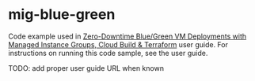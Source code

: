 # mig-blue-green
Code example used in [Zero-Downtime Blue/Green VM Deployments with Managed Instance Groups, Cloud Build & Terraform](https://cloud.google.com/cloud-build/docs/) user guide. For instructions on running this code sample, see the user guide.

TODO: add proper user guide URL when known